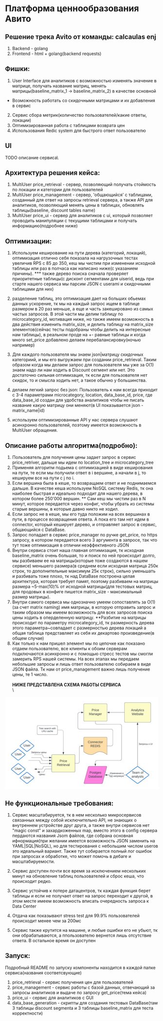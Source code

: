 # Платформа ценнообразования Авито
## Решение трека Avito от команды: calcaulas enj
1) Backend - golang
2) Frontend - html + golang(backend requests)
## Фишки:
1) User Interface для аналитиков с возможностью изменять значение в матрице, получать название матриц, менять матрицы(baseline_matrix_1 -> baseline_matrix_2) в качестве основной
* Возможность работать со скидочными матрицами и их добавления в сервис
2) Сервис сбора метрик(количество пользователей/какие ответы, локации)
3) Оптимизированная работа с таблицами возврата цен
4) Использования Redic system для быстрого ответ пользователю

## UI
TODO описание сервиса\

## Архитектура решения кейса:
1) MultiUser price_retrieval - сервер, позволяющий получать стоймость по локации и категории для пользователей
2) MultiUser price_management - сервер, 'общающийся' с таблицами, созданный для ответ на запросы retrieval сервера, а также API для аналитиков, позволяющий менять цены в таблицах, обновлять таблицы(baseline, discount tables name)
3) MultiUser price_ui - сервер для аналитиков с ui, который позволяет проводить манипуляции с текущими таблицами и получать информацию(подробнее ниже)
## Оптимизации:
1) Используем кеширование на пути дерева (категорий, локаций), оптимизация отлично себя показала на нагрузочных тестах увеличив RPS с 85 до 350, кеш мы чистим при изменении исходной таблицы или раз в полчаса как написано ниже(с указанием причины).
*** также дерево поиска сначала проверяет приоритетные таблицы(с дисконт сегментами для uiserid, ведь при старте нашего сервиса мы парсим JSON с userami и скидочными таблицами для них)

2) разделение таблиц, это оптимизация дает на больших обьемах данных ускорение, тк мы на каждый запрос ищем в таблице размером в 20 раз меньше, а еще и часть закешировано из самых частых запросов. В этой части мы делим таблицу по microcategory_id, мотивация ниже, но также имеем возможность в два действия изменить matrix_size, и делить таблицу на matrix_size элементов(сейчас тесты подобраны чтобы делить на интересные нам таблицы), в реальном проде на +- равные таблицы и когда много set_price добавлено делаем перебалансировку(ночью например)

3) Для каждого пользователя мы знаем json|матрицу скидочных категориий, и мы его выгружаем при создании price_retrieval. Таким образом когда мы делаем запрос для пользователя мы уже за O(1) знаем надо ли нам ходить в Discount сегмент или нет. Это достаточно сильная оптимизация, тк если для пользователя нет скидок, то и смысла ходить нет, а такое обычно у большинства.

4) делаем легкий запрос без json:
Пользователь к нам всегда приходит с 3-4 параметрами microcategory, location, data_base_id, price, где data_base_id создан для удобства аналитиков чтобы не писать название какую матрицу они меняют(в UI показывается json - matrix_name|id)

5) используем оптимизированные API у нас сервера слушают асинхронно пользователей, поэтому имеется возможность в MultiUser обращения.

## Описание работы алгоритма(подробно):
1) Пользователь для получения цены задает запрос в сервис price_retriver, дальше мы идем по location_tree и microcategory_tree
2) Применяя алгоритм подьема с оптимизацией в виде кеширования на пути, те если мы получили ответ в i вершине, а начали в j, то кешируем все на пути с j по i.
3) Если вершина была в кеше, то возвращаем ответ и не поднимаемся дальше. В качестве кеша используем NoSQL систему Redis, тк она наиболее быстрая и идеально подходит для нашего дерева, в котором более 250'000 вершин. 
** Сам кеш мы чистим раз в N минут, которое передается через конфиг, чтобы убрать из системы старые вершины, в которые давно никто не ходил.
4) Если запрос не в кеше, мы его туда положим на всех вершинах в пути, в процессе возвращения ответа. А пока его там нет идем в connector, который кеширует дерево, и отправляет запрос в сервис, общающийся с DataBase.
5) Запрос попадает в сервис price_manager по ручке get_price, по https запросу, в котором передается всего 3 аргумента в запросе, так что тут тоже оптимизация в отличии неэффективного JSON
6) Внутри сервиса стоит наша главная оптимизация, тк исходная baseline_matrix очень большая, то и поиск по ней происходит долго, мы разбиваем ее на матрицы(которые тоже создаются в нашем сервисе) меньшего размера(в среднем если исходная матрица 250к строк, то дополнительные максимум 25к строк), сильно уменьшать и разбивать тоже плохо, тк над DataBase построена целая архитектура, которая требует памят, поэтому разбиваем на матрицы размера ~5-max(10)% от исходной матрицы(для тестовых матриц, для продовых в конфиге пишется matrix_size - максимальный размер матрицы).
7) Внутри самого сервиса мы однозначно умеем сопоставлять за O(1)(за счет matrix naming) имя матрицы, в которую отправить запрос и таким образом мы имеем возможность для всех запросов поиска цены ходить в оперделенную матрицу.
**Разбитие на матрицы происходит по параметру microcategory_id, тк размерность дерева этого параметра~совпадает с размерностью дерева локаций а общая таблица представляет из себя их декартово произведение(в общем случае)
8) Как только к нам пришел элемент мы по цепочке как показано отдаем пользователю, все клиенты к обоим серверам подключаются асинхронно и с помощью стресс тестов мы смогли замерить RPS нашей системы. На всех этапах мы передаем небольшие запросы и лишь ответ пользователю собираем в виде JSON файла. Тк нам от price_management важно лишь получение цены, те 1 число.
\
\
**НИЖЕ ПРЕДСТАВЛЕНА СХЕМА РАБОТЫ СЕРВИСА**
\
\
<img src = "photo.jpg">

## Не функциональные требования:
1) Сервис масштабируется, тк в нем несколько микросервисов связанных между собой исключительно API, не знающих о внутреннем устройстве друг друга, а также внутри сервисов нет "magic const" и захардкоженных map, вместо этого в config сервера пердаются названия Jsom файлов, где собрана основная ифнормация(при желании имеется возможность JSON заменить на YAML|SQL|NoSQL), но для тестирования с небольшим числом userов это идеальный вариант.
Также тут собирается полный лог ошибок при запросах и обработке, что может помочь в дебаге и масштабируемости.

2) Сервис доступен почти все время за исключением нескольких минут на обновление таблиц пользователей и сброс кеша, что происходит редко.

3) Сервис устойчив к потере датацентров, тк каждая функция берет таблицы и если не получает ответ на запрос переходит к другой, в этом месте имеем возможность вписать очередность запроса к Data Center

4) Отдача как показывают stress test для 99.9% пользователей происходит менее чем за 200мс

5) Сервис также крутится на машине, и любые ошибки его не убьют, тк они обрабатываются, а ппользователю вернется лишь отсутствие ответа. В остальное время он доступен

## Запуск:
Подробный README по запуску компоненты находится в каждой папке сервиса(названия соответсвующие)
1) price_retrieval - сервис получения цен для пользователей
2) price_management - сервис работы с базой данных, отвечающий за запросы аналитиков и выдаче по запросу get_price(тема кейса)
3) price_ui - сервис для аналитиков с GUI
4) data_base_generation - скрипты для создания тестовых DataBase(там 3 таблицы discount segmenta и 3 таблицы baseline_matrix для теста корректности)